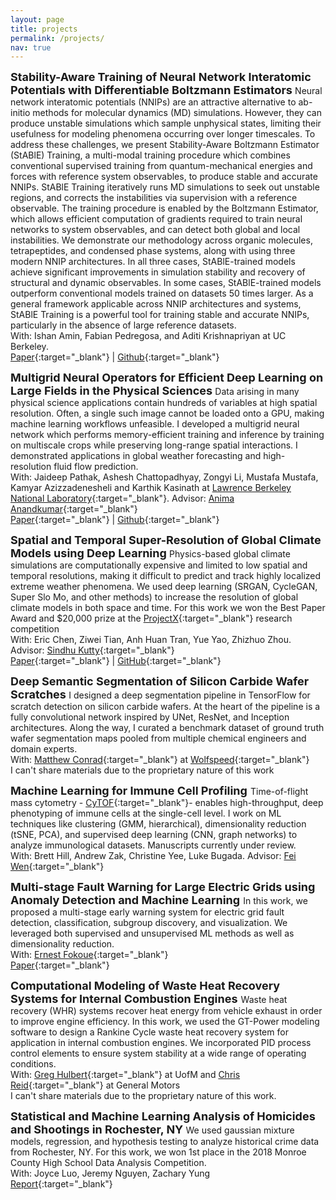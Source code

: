 ```yaml
---
layout: page
title: projects
permalink: /projects/
nav: true
---
```

<font size="+1"> <b> Stability-Aware Training of Neural Network Interatomic Potentials with Differentiable Boltzmann Estimators
 </b></font>
Neural network interatomic potentials (NNIPs) are an attractive alternative to ab-initio methods for molecular dynamics (MD) simulations. However, they can produce unstable simulations which sample unphysical states, limiting their usefulness for modeling phenomena occurring over longer timescales. To address these challenges, we present Stability-Aware Boltzmann Estimator (StABlE) Training, a multi-modal training procedure which combines conventional supervised training from quantum-mechanical energies and forces with reference system observables, to produce stable and accurate NNIPs. StABlE Training iteratively runs MD simulations to seek out unstable regions, and corrects the instabilities via supervision with a reference observable. The training procedure is enabled by the Boltzmann Estimator, which allows efficient computation of gradients required to train neural networks to system observables, and can detect both global and local instabilities. We demonstrate our methodology across organic molecules, tetrapeptides, and condensed phase systems, along with using three modern NNIP architectures. In all three cases, StABlE-trained models achieve significant improvements in simulation stability and recovery of structural and dynamic observables. In some cases, StABlE-trained models outperform conventional models trained on datasets 50 times larger. As a general framework applicable across NNIP architectures and systems, StABlE Training is a powerful tool for training stable and accurate NNIPs, particularly in the absence of large reference datasets. <br>
With: Ishan Amin, Fabian Pedregosa, and Aditi Krishnapriyan at UC Berkeley.
<br>
[Paper](https://arxiv.org/abs/2402.13984){:target="\_blank"} | [Github](https://github.com/ASK-Berkeley/StABlE-Training/){:target="\_blank"}

<font size="+1"> <b> Multigrid Neural Operators for Efficient Deep Learning on Large Fields in the Physical Sciences </b></font>
Data arising in many physical science applications contain hundreds of variables at high spatial resolution. Often, a single such image cannot be loaded onto a GPU, making machine learning workflows unfeasible. I developed a multigrid neural network which performs memory-efficient training and inference by training on multiscale crops while preserving long-range spatial interactions. I demonstrated applications in global weather forecasting and high-resolution fluid flow prediction. <br>
With: Jaideep Pathak, Ashesh Chattopadhyay, Zongyi Li, Mustafa Mustafa, Kamyar Azizzadenesheli and Karthik Kasinath at [Lawrence Berkeley National Laboratory](https://www.lbl.gov/){:target="\_blank"}. Advisor: [Anima Anandkumar](http://tensorlab.cms.caltech.edu/users/anima/){:target="\_blank"} 
<br>
[Paper](https://arxiv.org/abs/2202.11214){:target="\_blank"} | [Github](https://github.com/NVlabs/FourCastNet){:target="\_blank"}



<font size="+1"> <b> Spatial and Temporal Super-Resolution of Global Climate Models using Deep Learning </b></font>
Physics-based global climate simulations are computationally expensive and limited to low spatial and temporal resolutions, making it difficult to predict and track highly localized extreme weather phenomena. We used deep learning (SRGAN, CycleGAN, Super Slo Mo, and other methods) to increase the resolution of global climate models in both space and time. For this work we won the Best Paper Award and $20,000 prize at the [ProjectX](https://www.projectx2020.com/){:target="\_blank"} research competition
<br>
With: Eric Chen, Ziwei Tian, Anh Huan Tran, Yue Yao, Zhizhuo Zhou. Advisor: [Sindhu Kutty](https://www.cs.swarthmore.edu/~sindhu/){:target="\_blank"}
<br>
[Paper](https://drive.google.com/file/d/1cbwTb7DNe0vRZiN9hg53W5MZdRbXJqsg/view?usp=sharing){:target="\_blank"} | [GitHub](https://github.com/ericch99/bayes-and-blue){:target="\_blank"}
<br>

<font size="+1"> <b> Deep Semantic Segmentation of Silicon Carbide Wafer Scratches </b> </font>
I designed a deep segmentation pipeline in TensorFlow for scratch detection on silicon carbide wafers. At the heart of the pipeline is a fully convolutional network inspired by UNet, ResNet, and Inception architectures. Along the way, I curated a benchmark dataset of ground truth wafer segmentation maps pooled from multiple chemical engineers and domain experts.
<br>
With: [Matthew Conrad](https://www.linkedin.com/in/matthewdavidconrad/){:target="\_blank"} at [Wolfspeed](https://www.wolfspeed.com/){:target="\_blank"}
<br>
I can't share materials due to the proprietary nature of this work
<br>

<font size="+1"> <b>Machine Learning for Immune Cell Profiling</b> </font>
Time-of-flight mass cytometry - [CyTOF](https://www.fluidigm.com/products/helios){:target="\_blank"}- enables high-throughput, deep phenotyping of immune cells at the single-cell level. I work on ML techniques like clustering (GMM, hierarchical), dimensionality reduction (tSNE, PCA), and supervised deep learning (CNN, graph networks) to analyze immunological datasets. Manuscripts currently under review.
<br>
With: Brett Hill, Andrew Zak, Christine Yee, Luke Bugada. Advisor: [Fei Wen](http://cheresearch.engin.umich.edu/wen/){:target="\_blank"}
<br>


<font size="+1"> <b>Multi-stage Fault Warning for Large Electric Grids using Anomaly Detection and Machine Learning</b> </font>
In this work, we proposed a multi-stage early warning system for electric grid fault detection, classification, subgroup discovery, and visualization. We leveraged both supervised and unsupervised ML methods as well as dimensionality reduction.
<br>
With: [Ernest Fokoue](https://www.rit.edu/directory/epfeqa-ernest-fokoue){:target="\_blank"}
<br>
[Paper](http://ma.fme.vutbr.cz/archiv/8_2/ma_8_2_2_raja_fokoue_final.pdf){:target="\_blank"}

<font size="+1"> <b>Computational Modeling of Waste Heat Recovery Systems for Internal Combustion Engines</b> </font>
Waste heat recovery (WHR) systems recover heat energy from vehicle exhaust in order to improve engine efficiency. In this work, we used the GT-Power modeling software to design a Rankine Cycle waste heat recovery system for application in internal combustion engines. We incorporated PID process control elements to ensure system stability at a wide range of operating conditions.
<br>
With: [Greg Hulbert](https://me.engin.umich.edu/people/faculty/greg-hulbert){:target="\_blank"} at UofM and [Chris Reid](https://www.linkedin.com/in/christopher-reid-57643610/){:target="\_blank"} at General Motors
<br>
I can't share materials due to the proprietary nature of this work.
<br>

<font size="+1"> <b>Statistical and Machine Learning Analysis of Homicides and Shootings in Rochester, NY </b></font>
We used gaussian mixture models, regression, and hypothesis testing to analyze historical crime data from Rochester, NY. For this work, we won 1st place in the 2018 Monroe County High School Data Analysis Competition.
<br>
With: Joyce Luo, Jeremy Nguyen, Zachary Yung
<br>
[Report](https://drive.google.com/file/d/1jvKaF2qBM_dsybzr1LE5V6hioJg5Cm_T/view){:target="\_blank"}







